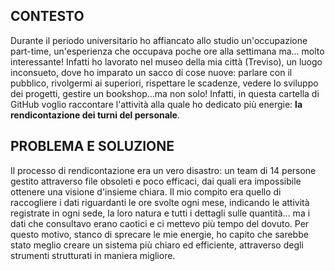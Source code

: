 ## CONTESTO ##

Durante il periodo universitario ho affiancato allo studio un'occupazione part-time, un'esperienza che occupava poche ore alla settimana ma... molto 
interessante!
Infatti ho lavorato nel museo della mia città (Treviso), un luogo inconsueto, dove ho imparato un sacco di cose nuove: parlare con il pubblico, 
rivolgermi ai superiori, rispettare le scadenze, vedere lo sviluppo dei progetti, gestire un bookshop...ma non solo!
Infatti, in questa cartella di GitHub voglio raccontare l'attività alla quale ho dedicato più energie: **la rendicontazione dei turni del 
personale**.

## PROBLEMA E SOLUZIONE ##

Il processo di rendicontazione era un vero disastro: un team di 14 persone gestito attraverso file obsoleti e poco efficaci, dai quali era 
impossibile ottenere una visione d'insieme chiara.
Il mio compito era quello di raccogliere i dati riguardanti le ore svolte ogni mese, indicando le attività registrate in ogni sede, la loro natura e 
tutti i dettagli sulle quantità... ma i dati che consultavo erano caotici e ci mettevo più tempo del dovuto.
Per questo motivo, stanco di sprecare le mie energie, ho capito che sarebbe stato meglio creare un sistema più chiaro ed efficiente, attraverso 
degli strumenti strutturati in maniera migliore.
